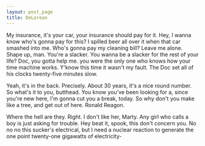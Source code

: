 ```yaml
---
layout: post_page
title: DeLorean
---
```


My insurance, it's your car, your insurance should pay for it. Hey, I wanna know who's gonna pay for this? I spilled beer all over it when that car smashed into me. Who's gonna pay my cleaning bill? Leave me alone. Shape up, man. You're a slacker. You wanna be a slacker for the rest of your life? Doc, you gotta help me. you were the only one who knows how your time machine works. Y'know this time it wasn't my fault. The Doc set all of his clocks twenty-five minutes slow.

<!--break-->

Yeah, it's in the back. Precisely. About 30 years, it's a nice round number. So what's it to you, butthead. You know you've been looking for a, since you're new here, I'm gonna cut you a break, today. So why don't you make like a tree, and get out of here. Ronald Reagon.

Where the hell are they. Right. I don't like her, Marty. Any girl who calls a boy is just asking for trouble. Hey beat it, spook, this don't concern you. No no no this sucker's electrical, but I need a nuclear reaction to generate the one point twenty-one gigawatts of electricity-